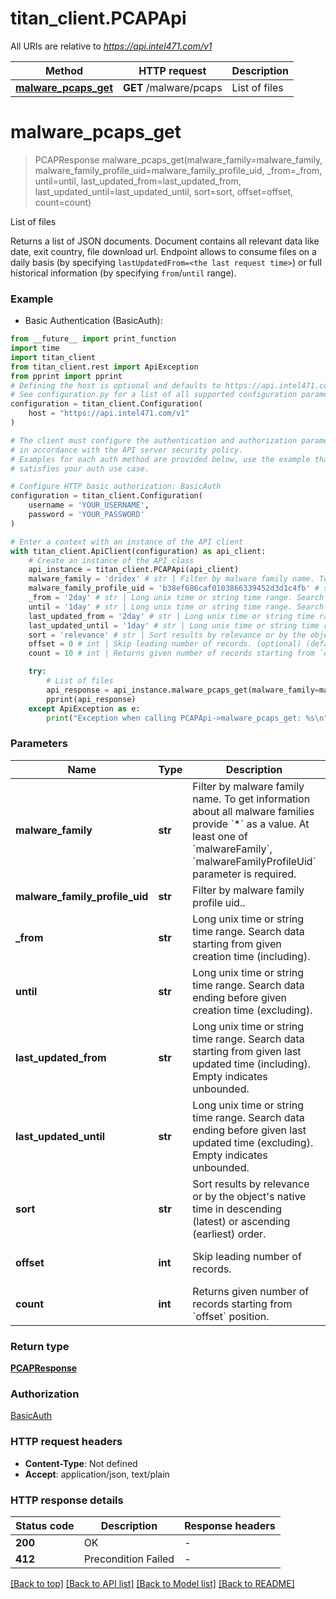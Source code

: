 # titan_client.PCAPApi

All URIs are relative to *https://api.intel471.com/v1*

Method | HTTP request | Description
------------- | ------------- | -------------
[**malware_pcaps_get**](PCAPApi.md#malware_pcaps_get) | **GET** /malware/pcaps | List of files


# **malware_pcaps_get**
> PCAPResponse malware_pcaps_get(malware_family=malware_family, malware_family_profile_uid=malware_family_profile_uid, _from=_from, until=until, last_updated_from=last_updated_from, last_updated_until=last_updated_until, sort=sort, offset=offset, count=count)

List of files

Returns a list of JSON documents. Document contains all relevant data like date, exit country, file download url. Endpoint allows to consume files on a daily basis (by specifying `lastUpdatedFrom=<the last request time>`) or full historical information (by specifying `from`/`until` range). 

### Example

* Basic Authentication (BasicAuth):
```python
from __future__ import print_function
import time
import titan_client
from titan_client.rest import ApiException
from pprint import pprint
# Defining the host is optional and defaults to https://api.intel471.com/v1
# See configuration.py for a list of all supported configuration parameters.
configuration = titan_client.Configuration(
    host = "https://api.intel471.com/v1"
)

# The client must configure the authentication and authorization parameters
# in accordance with the API server security policy.
# Examples for each auth method are provided below, use the example that
# satisfies your auth use case.

# Configure HTTP basic authorization: BasicAuth
configuration = titan_client.Configuration(
    username = 'YOUR_USERNAME',
    password = 'YOUR_PASSWORD'
)

# Enter a context with an instance of the API client
with titan_client.ApiClient(configuration) as api_client:
    # Create an instance of the API class
    api_instance = titan_client.PCAPApi(api_client)
    malware_family = 'dridex' # str | Filter by malware family name. To get information about all malware families provide `*` as a value. At least one of `malwareFamily`, `malwareFamilyProfileUid` parameter is required. (optional)
    malware_family_profile_uid = 'b38ef686caf0103866339452d3d1c4fb' # str | Filter by malware family profile uid.. (optional)
    _from = '2day' # str | Long unix time or string time range. Search data starting from given creation time (including). (optional)
    until = '1day' # str | Long unix time or string time range. Search data ending before given creation time (excluding). (optional)
    last_updated_from = '2day' # str | Long unix time or string time range. Search data starting from given last updated time (including). Empty indicates unbounded. (optional)
    last_updated_until = '1day' # str | Long unix time or string time range. Search data ending before given last updated time (excluding). Empty indicates unbounded. (optional)
    sort = 'relevance' # str | Sort results by relevance or by the object's native time in descending (latest) or ascending (earliest) order. (optional) (default to 'relevance')
    offset = 0 # int | Skip leading number of records. (optional) (default to 0)
    count = 10 # int | Returns given number of records starting from `offset` position. (optional) (default to 10)

    try:
        # List of files
        api_response = api_instance.malware_pcaps_get(malware_family=malware_family, malware_family_profile_uid=malware_family_profile_uid, _from=_from, until=until, last_updated_from=last_updated_from, last_updated_until=last_updated_until, sort=sort, offset=offset, count=count)
        pprint(api_response)
    except ApiException as e:
        print("Exception when calling PCAPApi->malware_pcaps_get: %s\n" % e)
```

### Parameters

Name | Type | Description  | Notes
------------- | ------------- | ------------- | -------------
 **malware_family** | **str**| Filter by malware family name. To get information about all malware families provide &#x60;*&#x60; as a value. At least one of &#x60;malwareFamily&#x60;, &#x60;malwareFamilyProfileUid&#x60; parameter is required. | [optional] 
 **malware_family_profile_uid** | **str**| Filter by malware family profile uid.. | [optional] 
 **_from** | **str**| Long unix time or string time range. Search data starting from given creation time (including). | [optional] 
 **until** | **str**| Long unix time or string time range. Search data ending before given creation time (excluding). | [optional] 
 **last_updated_from** | **str**| Long unix time or string time range. Search data starting from given last updated time (including). Empty indicates unbounded. | [optional] 
 **last_updated_until** | **str**| Long unix time or string time range. Search data ending before given last updated time (excluding). Empty indicates unbounded. | [optional] 
 **sort** | **str**| Sort results by relevance or by the object&#39;s native time in descending (latest) or ascending (earliest) order. | [optional] [default to &#39;relevance&#39;]
 **offset** | **int**| Skip leading number of records. | [optional] [default to 0]
 **count** | **int**| Returns given number of records starting from &#x60;offset&#x60; position. | [optional] [default to 10]

### Return type

[**PCAPResponse**](PCAPResponse.md)

### Authorization

[BasicAuth](../README.md#BasicAuth)

### HTTP request headers

 - **Content-Type**: Not defined
 - **Accept**: application/json, text/plain

### HTTP response details
| Status code | Description | Response headers |
|-------------|-------------|------------------|
**200** | OK |  -  |
**412** | Precondition Failed |  -  |

[[Back to top]](#) [[Back to API list]](../README.md#documentation-for-api-endpoints) [[Back to Model list]](../README.md#documentation-for-models) [[Back to README]](../README.md)

